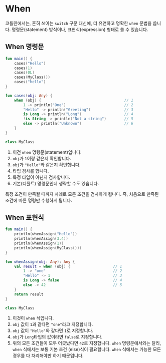 # When

코틀린에서는, 흔히 쓰이는 `switch` 구문 대신에, 더 유연하고 명확한 `when` 문법을 씁니다. 명령문(statement) 방식이나, 표현식(expression) 형태로 쓸 수 있습니다.

## When 명령문

```kotlin
fun main() {
    cases("Hello")
    cases(1)
    cases(0L)
    cases(MyClass())
    cases("hello")
}

fun cases(obj: Any) {
    when (obj) {                                     // 1
        1 -> println("One")                          // 2
        "Hello" -> println("Greeting")               // 3
        is Long -> println("Long")                   // 4
        !is String -> println("Not a string")        // 5
        else -> println("Unknown")                   // 6
    }
}

class MyClass
```

1. 이건 `when` 명령문(statement)입니다.
2. `obj`가 `1`이랑 같은지 확인합니다.
3. `obj`가 `"Hello"`와 같은지 확인합니다.
4. 타입 검사를 합니다.
5. 특정 타입이 아닌지 검사합니다.
6. 기본(디폴트) 명령문인데 생략할 수도 있습니다.

특정 조건이 만족될 때까지 차례로 모든 조건을 검사하게 됩니다. 즉, 처음으로 만족된 조건에 따른 명령만 수행하게 됩니다.

## When 표현식

```kotlin
fun main() {
    println(whenAssign("Hello"))
    println(whenAssign(3.4))
    println(whenAssign(1))
    println(whenAssign(MyClass()))
}

fun whenAssign(obj: Any): Any {
    val result = when (obj) {                   // 1
        1 -> "one"                              // 2
        "Hello" -> 1                            // 3
        is Long -> false                        // 4
        else -> 42                              // 5
    }
    return result
}

class MyClass
```


1. 이것이 `when` 식입니다.
2. `obj` 값이 `1`과 같다면 `"one"`라고 지정합니다.
3. `obj` 값이 `"Hello"`와 같다면 `1`로 지정합니다.
4. `obj`가 `Long`타입의 값이라면 `false`로 지정합니다.
5. 위의 모든 조건들이 모두 어긋났다면 `42`로 지정합니다. `when` 명령문에서와는 달리, `when` 식에서는 보통 기본 조건 (else)식이 필요합니다. `when` 식에서는 가능한 모든 경우를 다 처리해야만 하기 때문입니다.